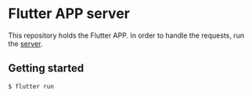 # Flutter APP server

This repository holds the Flutter APP. In order to handle the requests, run the [server](https://github.com/penniath/flutter-app/server).

## Getting started

````
$ flutter run
````
